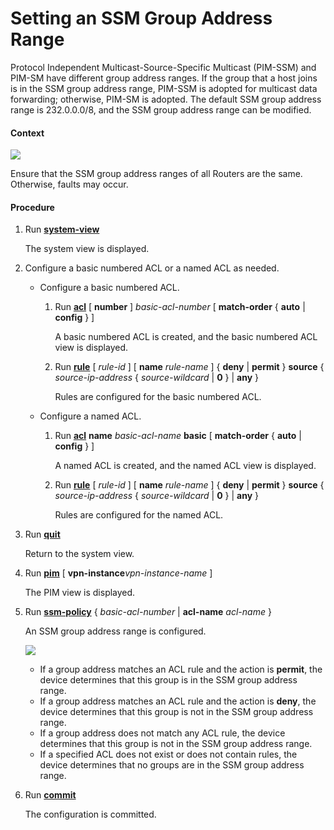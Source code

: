 Setting an SSM Group Address Range
==================================

Protocol Independent Multicast-Source-Specific Multicast (PIM-SSM) and PIM-SM have different group address ranges. If the group that a host joins is in the SSM group address range, PIM-SSM is adopted for multicast data forwarding; otherwise, PIM-SM is adopted. The default SSM group address range is 232.0.0.0/8, and the SSM group address range can be modified.

#### Context

![](../../../../public_sys-resources/notice_3.0-en-us.png) 

Ensure that the SSM group address ranges of all Routers are the same. Otherwise, faults may occur.



#### Procedure

1. Run [**system-view**](cmdqueryname=system-view)
   
   
   
   The system view is displayed.
2. Configure a basic numbered ACL or a named ACL as needed.
   
   
   * Configure a basic numbered ACL.
     
     1. Run [**acl**](cmdqueryname=acl) [ **number** ] *basic-acl-number* [ **match-order** { **auto** | **config** } ]
        
        A basic numbered ACL is created, and the basic numbered ACL view is displayed.
     2. Run [**rule**](cmdqueryname=rule) [ *rule-id* ] [ **name** *rule-name* ] { **deny** | **permit** } **source** { *source-ip-address* { *source-wildcard* | **0** } | **any** }
        
        Rules are configured for the basic numbered ACL.
   * Configure a named ACL.
     
     1. Run [**acl**](cmdqueryname=acl) **name**  *basic-acl-name* **basic** [ **match-order** { **auto** | **config** } ]
        
        A named ACL is created, and the named ACL view is displayed.
     2. Run [**rule**](cmdqueryname=rule) [ *rule-id* ] [ **name** *rule-name* ] { **deny** | **permit** } **source** { *source-ip-address* { *source-wildcard* | **0** } | **any** }
        
        Rules are configured for the named ACL.
3. Run [**quit**](cmdqueryname=quit)
   
   
   
   Return to the system view.
4. Run [**pim**](cmdqueryname=pim) [ **vpn-instance***vpn-instance-name* ]
   
   
   
   The PIM view is displayed.
5. Run [**ssm-policy**](cmdqueryname=ssm-policy) { *basic-acl-number* | **acl-name** *acl-name* }
   
   
   
   An SSM group address range is configured.
   
   ![](../../../../public_sys-resources/note_3.0-en-us.png) 
   * If a group address matches an ACL rule and the action is **permit**, the device determines that this group is in the SSM group address range.
   * If a group address matches an ACL rule and the action is **deny**, the device determines that this group is not in the SSM group address range.
   * If a group address does not match any ACL rule, the device determines that this group is not in the SSM group address range.
   * If a specified ACL does not exist or does not contain rules, the device determines that no groups are in the SSM group address range.
6. Run [**commit**](cmdqueryname=commit)
   
   
   
   The configuration is committed.